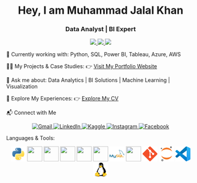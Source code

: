 <h1 align="center">Hey, I am Muhammad Jalal Khan</h1>
<h3 align="center">Data Analyst | BI Expert</h3>

<p align="center">
<a href="https://www.linkedin.com/in/mjalalkhan/">
<img src="https://img.shields.io/badge/LinkedIn-Profile-blue?logo=linkedin" />
</a>
<a href="https://jalaldataworks.netlify.app/">
<img src="https://img.shields.io/badge/Portfolio-Website-green?logo=google-chrome" />
</a>
<a href="mailto:m.jalalkhanktk@gmail.com">
<img src="https://img.shields.io/badge/Gmail-Email-red?logo=gmail" />
</a>
</p>

🌱 Currently working with: Python, SQL, Power BI, Tableau, Azure, AWS

👨‍💻 My Projects & Case Studies: 👉 <a href="https://jalaldataworks.netlify.app/" target="_blank">Visit My Portfolio Website</a>

💬 Ask me about: Data Analytics | BI Solutions | Machine Learning | Visualization

📄 Explore My Experiences: 👉 <a href="https://drive.google.com/file/d/1TYeNupEvbf-mHJmSWyu1Q-26hpZtM9tp/view?usp=sharing" target="_blank" rel="noopener noreferrer">Explore My CV</a>

📬 Connect with Me
<p align="center">
<a href="mailto:m.jalalkhanktk@gmail.com" target="_blank">
<img src="https://img.icons8.com/color/48/000000/gmail--v1.png" alt="Gmail" width="40" height="40"/>
</a>
<a href="https://www.linkedin.com/in/mjalalkhan/" target="_blank">
<img src="https://img.icons8.com/color/48/000000/linkedin.png" alt="LinkedIn" width="40" height="40"/>
</a>
<a href="https://www.kaggle.com/muhammadjalalkhanktk" target="_blank">
<img src="https://upload.wikimedia.org/wikipedia/commons/7/7c/Kaggle_logo.png" alt="Kaggle" width="60" height="40"/>
</a>
<a href="https://www.instagram.com/jalalkhan134?igsh=cHY4bGN5c3Fkdmdx" target="_blank">
<img src="https://img.icons8.com/color/48/000000/instagram-new--v1.png" alt="Instagram" width="40" height="40"/>
</a>
<a href="https://www.facebook.com/jalal.khan.khattak.956143" target="_blank">
<img src="https://img.icons8.com/color/48/000000/facebook-new.png" alt="Facebook" width="40" height="40"/>
</a>
</p>

Languages & Tools:
<p align="center">
<a href="https://www.python.org/" target="_blank"><img src="https://raw.githubusercontent.com/devicons/devicon/master/icons/python/python-original.svg" width="40" height="40"/></a>
<a href="https://powerbi.microsoft.com/" target="_blank"><img src="https://www.vectorlogo.zone/logos/microsoft_powerbi/microsoft_powerbi-icon.svg" width="40" height="40"/></a>
<a href="https://public.tableau.com/" target="_blank"><img src="https://cdn.worldvectorlogo.com/logos/tableau-software.svg" width="40" height="40"/></a>
<a href="https://azure.microsoft.com/" target="_blank"><img src="https://www.vectorlogo.zone/logos/microsoft_azure/microsoft_azure-icon.svg" width="40" height="40"/></a>
<a href="https://aws.amazon.com/" target="_blank"><img src="https://www.vectorlogo.zone/logos/amazon_aws/amazon_aws-icon.svg" width="40" height="40"/></a>
<a href="https://www.microsoft.com/en-us/sql-server" target="_blank"><img src="https://www.svgrepo.com/show/303229/microsoft-sql-server-logo.svg" width="40" height="40"/></a>
<a href="https://www.mysql.com/" target="_blank"><img src="https://raw.githubusercontent.com/devicons/devicon/master/icons/mysql/mysql-original-wordmark.svg" width="40" height="40"/></a>
<a href="https://www.r-project.org/" target="_blank"><img src="https://www.vectorlogo.zone/logos/r-project/r-project-icon.svg" width="40" height="40"/></a>
<a href="https://git-scm.com/" target="_blank"><img src="https://raw.githubusercontent.com/devicons/devicon/master/icons/git/git-original.svg" width="40" height="40"/></a>
<a href="https://jupyter.org/" target="_blank"><img src="https://raw.githubusercontent.com/devicons/devicon/master/icons/jupyter/jupyter-original.svg" width="40" height="40"/></a>
<a href="https://code.visualstudio.com/" target="_blank"><img src="https://raw.githubusercontent.com/devicons/devicon/master/icons/vscode/vscode-original.svg" width="40" height="40"/></a>
<a href="https://www.linux.org/" target="_blank"><img src="https://raw.githubusercontent.com/devicons/devicon/master/icons/linux/linux-original.svg" width="40" height="40"/></a>
</p>
